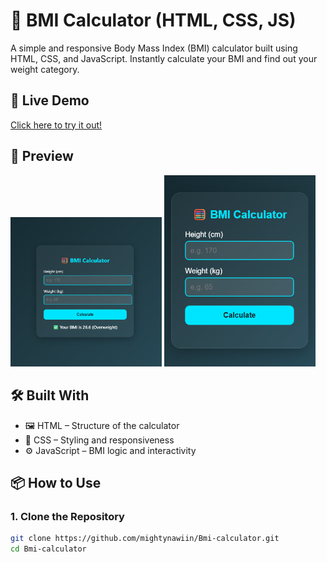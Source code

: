# 🧮 BMI Calculator (HTML, CSS, JS)

A simple and responsive Body Mass Index (BMI) calculator built using HTML, CSS, and JavaScript. Instantly calculate your BMI and find out your weight category.

## 🚀 Live Demo

[Click here to try it out!](#) <!-- Replace # with your GitHub Pages or hosted link -->

## 📸 Preview

<p float="left">
  <img src="https://raw.githubusercontent.com/mightynawiin/Bmi-calculator/main/bmiss/Screenshot%202025-05-29%20125606.png" width="48%" />
  <img src="https://raw.githubusercontent.com/mightynawiin/Bmi-calculator/main/bmiss/Screenshot%202025-05-29%20130237.png" width="48%" />
</p>

## 🛠️ Built With

- 🖼️ HTML – Structure of the calculator  
- 🎨 CSS – Styling and responsiveness  
- ⚙️ JavaScript – BMI logic and interactivity

## 📦 How to Use

### 1. Clone the Repository

```bash
git clone https://github.com/mightynawiin/Bmi-calculator.git
cd Bmi-calculator
